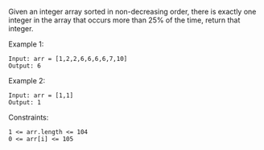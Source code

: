 Given an integer array sorted in non-decreasing order, there is exactly one integer in the array that occurs more than
25% of the time, return that integer.

Example 1:

    Input: arr = [1,2,2,6,6,6,6,7,10]
    Output: 6

Example 2:

    Input: arr = [1,1]
    Output: 1

Constraints:

    1 <= arr.length <= 104
    0 <= arr[i] <= 105

